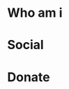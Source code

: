 <h1>Who am i</h1>
<h1>Social</h1>
<h1>Donate</h1>
<!---
jamessdelaney/jamessdelaney is a ✨ special ✨ repository because its `README.md` (this file) appears on your GitHub profile.
You can click the Preview link to take a look at your changes.
--->

